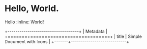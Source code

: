 # Hello, World.

Hello :inline: World!

+------------------------------------+
| Metadata                           |
+=======+============================+
| title | Simple Document with Icons |
+-------+----------------------------+